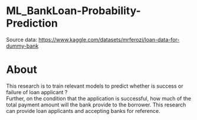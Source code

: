 # ML_BankLoan-Probability-Prediction
Source data: https://www.kaggle.com/datasets/mrferozi/loan-data-for-dummy-bank

# About
This research is to train relevant models to predict whether is success or failure of loan applicant ?  
Further, on the condition that the application is successful, how much of the total payment amount will the bank provide to the borrower. 
This research can provide loan applicants and accepting banks for reference.

